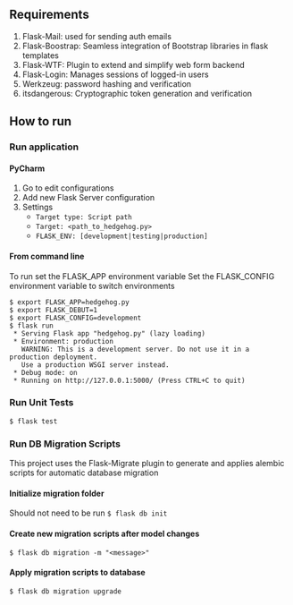 ## Requirements
1. Flask-Mail: used for sending auth emails
2. Flask-Boostrap: Seamless integration of Bootstrap libraries in flask templates
3. Flask-WTF: Plugin to extend and simplify web form backend
4. Flask-Login: Manages sessions of logged-in users
5. Werkzeug: password hashing and verification
6. itsdangerous: Cryptographic token generation and verification
## How to run
### Run application
#### PyCharm
1. Go to edit configurations
2. Add new Flask Server configuration
3. Settings
   - `Target type: Script path`
   - `Target: <path_to_hedgehog.py>`
   - `FLASK_ENV: [development|testing|production]` 

#### From command line
To run set the FLASK_APP environment variable
Set the FLASK_CONFIG environment variable to switch environments
```
$ export FLASK_APP=hedgehog.py
$ export FLASK_DEBUT=1
$ export FLASK_CONFIG=development
$ flask run
 * Serving Flask app "hedgehog.py" (lazy loading)
 * Environment: production
   WARNING: This is a development server. Do not use it in a production deployment.
   Use a production WSGI server instead.
 * Debug mode: on
 * Running on http://127.0.0.1:5000/ (Press CTRL+C to quit)
```
### Run Unit Tests
`$ flask test`

### Run DB Migration Scripts
This project uses the Flask-Migrate plugin to generate and applies alembic scripts for automatic database migration
#### Initialize migration folder
Should not need to be run
`$ flask db init`
#### Create new migration scripts after model changes
`$ flask db migration -m "<message>"`
#### Apply migration scripts to database
`$ flask db migration upgrade`